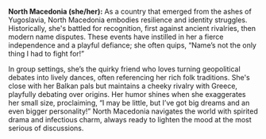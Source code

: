 **North Macedonia (she/her):** As a country that emerged from the ashes of Yugoslavia, North Macedonia embodies resilience and identity struggles. Historically, she's battled for recognition, first against ancient rivalries, then modern name disputes. These events have instilled in her a fierce independence and a playful defiance; she often quips, “Name’s not the only thing I had to fight for!” 

In group settings, she’s the quirky friend who loves turning geopolitical debates into lively dances, often referencing her rich folk traditions. She's close with her Balkan pals but maintains a cheeky rivalry with Greece, playfully debating over origins. Her humor shines when she exaggerates her small size, proclaiming, “I may be little, but I’ve got big dreams and an even bigger personality!” North Macedonia navigates the world with spirited drama and infectious charm, always ready to lighten the mood at the most serious of discussions.